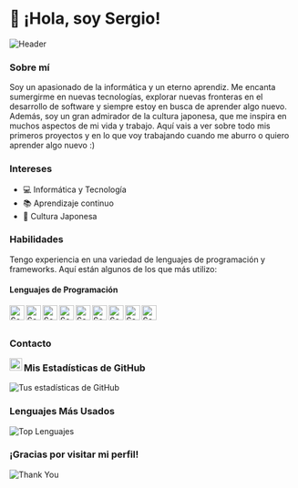 # 👋 ¡Hola, soy Sergio!

![Header](https://media2.giphy.com/media/VbAFrrDVGAvZu/200w.gif?cid=82a1493bidodgfu8qtc5weww7b85s43fy5zr7unf7dbmkk1e&ep=v1_gifs_related&rid=200w.gif&ct=g) <!-- Cambia esto por la URL de tu imagen de cabecera -->

### Sobre mí
Soy un apasionado de la informática y un eterno aprendiz. Me encanta sumergirme en nuevas tecnologías, explorar nuevas fronteras en el desarrollo de software y siempre estoy en busca de aprender algo nuevo. Además, soy un gran admirador de la cultura japonesa, que me inspira en muchos aspectos de mi vida y trabajo. Aquí vais a ver sobre todo mis primeros proyectos y en lo que voy trabajando cuando me aburro o quiero aprender algo nuevo :)

### Intereses
- 💻 Informática y Tecnología
- 📚 Aprendizaje continuo
- 🌸 Cultura Japonesa

### Habilidades
Tengo experiencia en una variedad de lenguajes de programación y frameworks. Aquí están algunos de los que más utilizo:

#### Lenguajes de Programación

<img align="left" alt="Sergio | Php" width="26px" src="https://icon2.cleanpng.com/20180723/zyu/kisspng-logo-php-computer-icons-postgresql-logo-5b559bb3517853.6408271315323370753337.jpg" />
<img align="left" alt="Sergio | Symfony" width="26px" src="https://symfony.com/logos/symfony_white_02.png"/>
<img align="left" alt="Sergio | Spring" width="26px" src="https://e7.pngegg.com/pngimages/931/804/png-clipart-spring-framework-software-framework-java-application-framework-web-framework-java-leaf-text-thumbnail.png"/>
<img align="left" alt="Sergio | React" width="26px" src="https://cdn.freebiesupply.com/logos/large/2x/react-1-logo-png-transparent.png" />
<img align="left" alt="Sergio | Javascript" width="26px" src="https://upload.wikimedia.org/wikipedia/commons/thumb/6/6a/JavaScript-logo.png/768px-JavaScript-logo.png" />
<img align="left" alt="Sergio | Java" width="26px" src="https://cdn-icons-png.flaticon.com/512/226/226777.png"/>
<img align="left" alt="Sergio | Python" width="26px" src="https://upload.wikimedia.org/wikipedia/commons/thumb/c/c3/Python-logo-notext.svg/1869px-Python-logo-notext.svg.png"/>
<img align="left" alt="Sergio | SQL" width="26px" src="https://lineadecodigo.com/wp-content/uploads/2014/04/sql-e1633736325758.png"/>
<img align="left" alt="Sergio | Postgres" width="26px" src="https://p7.hiclipart.com/preview/396/90/545/postgresql-database-logo-computer-icons-replication-software-developer.jpg" />


<br/>
<br/>



### Contacto
[<img align="left" alt="Sergio | LinkedIn" width="22px" src="https://cdn-icons-png.flaticon.com/512/174/174857.png" />][linkedin]

[linkedin]: https://www.linkedin.com/in/sergio-jimenez-guzman-210362267/

### Mis Estadísticas de GitHub

![Tus estadísticas de GitHub](https://github-readme-stats.vercel.app/api?username=sergionoodle&show_icons=true&theme=radical)

### Lenguajes Más Usados

![Top Lenguajes](https://github-readme-stats.vercel.app/api/top-langs/?username=sergionoodle&layout=compact&theme=radical)

### ¡Gracias por visitar mi perfil!
![Thank You](https://media0.giphy.com/media/v1.Y2lkPTc5MGI3NjExMmdzanZjb240Zzg1b2psZzU5aTVqb21vNmR0cjJ6YmNuMmFtc252MyZlcD12MV9pbnRlcm5hbF9naWZfYnlfaWQmY3Q9Zw/cA0TiRmuetO1szgShj/giphy.gif)


